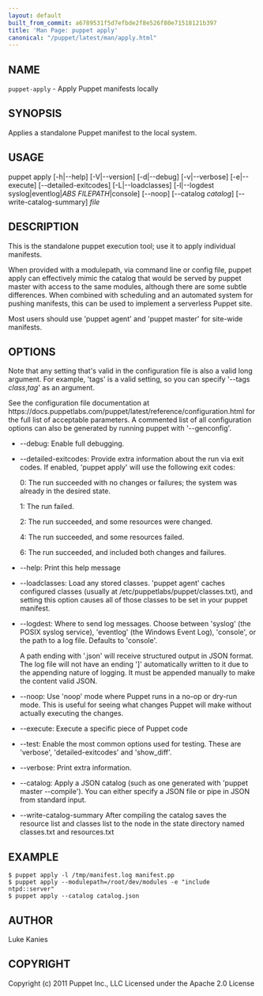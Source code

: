 ```yaml
---
layout: default
built_from_commit: a6789531f5d7efbde2f8e526f80e71518121b397
title: 'Man Page: puppet apply'
canonical: "/puppet/latest/man/apply.html"
---
```


<div class='mp'>
<h2 id="NAME">NAME</h2>
<p class="man-name">
  <code>puppet-apply</code> - <span class="man-whatis">Apply Puppet manifests locally</span>
</p>

<h2 id="SYNOPSIS">SYNOPSIS</h2>

<p>Applies a standalone Puppet manifest to the local system.</p>

<h2 id="USAGE">USAGE</h2>

<p>puppet apply [-h|--help] [-V|--version] [-d|--debug] [-v|--verbose]
  [-e|--execute] [--detailed-exitcodes] [-L|--loadclasses]
  [-l|--logdest syslog|eventlog|<var>ABS FILEPATH</var>|console] [--noop]
  [--catalog <var>catalog</var>] [--write-catalog-summary] <var>file</var></p>

<h2 id="DESCRIPTION">DESCRIPTION</h2>

<p>This is the standalone puppet execution tool; use it to apply
individual manifests.</p>

<p>When provided with a modulepath, via command line or config file, puppet
apply can effectively mimic the catalog that would be served by puppet
master with access to the same modules, although there are some subtle
differences. When combined with scheduling and an automated system for
pushing manifests, this can be used to implement a serverless Puppet
site.</p>

<p>Most users should use 'puppet agent' and 'puppet master' for site-wide
manifests.</p>

<h2 id="OPTIONS">OPTIONS</h2>

<p>Note that any setting that's valid in the configuration
file is also a valid long argument. For example, 'tags' is a
valid setting, so you can specify '--tags <var>class</var>,<var>tag</var>'
as an argument.</p>

<p>See the configuration file documentation at
https://docs.puppetlabs.com/puppet/latest/reference/configuration.html for the
full list of acceptable parameters. A commented list of all
configuration options can also be generated by running puppet with
'--genconfig'.</p>

<ul>
<li><p>--debug:
Enable full debugging.</p></li>
<li><p>--detailed-exitcodes:
Provide extra information about the run via exit codes. If enabled, 'puppet
apply' will use the following exit codes:</p>

<p>0: The run succeeded with no changes or failures; the system was already in
the desired state.</p>

<p>1: The run failed.</p>

<p>2: The run succeeded, and some resources were changed.</p>

<p>4: The run succeeded, and some resources failed.</p>

<p>6: The run succeeded, and included both changes and failures.</p></li>
<li><p>--help:
Print this help message</p></li>
<li><p>--loadclasses:
Load any stored classes. 'puppet agent' caches configured classes
(usually at /etc/puppetlabs/puppet/classes.txt), and setting this option causes
all of those classes to be set in your puppet manifest.</p></li>
<li><p>--logdest:
Where to send log messages. Choose between 'syslog' (the POSIX syslog
service), 'eventlog' (the Windows Event Log), 'console', or the path to a log
file. Defaults to 'console'.</p>

<p>A path ending with '.json' will receive structured output in JSON format. The
log file will not have an ending ']' automatically written to it due to the
appending nature of logging. It must be appended manually to make the content
valid JSON.</p></li>
<li><p>--noop:
Use 'noop' mode where Puppet runs in a no-op or dry-run mode. This
is useful for seeing what changes Puppet will make without actually
executing the changes.</p></li>
<li><p>--execute:
Execute a specific piece of Puppet code</p></li>
<li><p>--test:
Enable the most common options used for testing. These are 'verbose',
'detailed-exitcodes' and 'show_diff'.</p></li>
<li><p>--verbose:
Print extra information.</p></li>
<li><p>--catalog:
Apply a JSON catalog (such as one generated with 'puppet master --compile'). You can
either specify a JSON file or pipe in JSON from standard input.</p></li>
<li><p>--write-catalog-summary
After compiling the catalog saves the resource list and classes list to the node
in the state directory named classes.txt and resources.txt</p></li>
</ul>


<h2 id="EXAMPLE">EXAMPLE</h2>

<pre><code>$ puppet apply -l /tmp/manifest.log manifest.pp
$ puppet apply --modulepath=/root/dev/modules -e "include ntpd::server"
$ puppet apply --catalog catalog.json
</code></pre>

<h2 id="AUTHOR">AUTHOR</h2>

<p>Luke Kanies</p>

<h2 id="COPYRIGHT">COPYRIGHT</h2>

<p>Copyright (c) 2011 Puppet Inc., LLC Licensed under the Apache 2.0 License</p>

</div>
